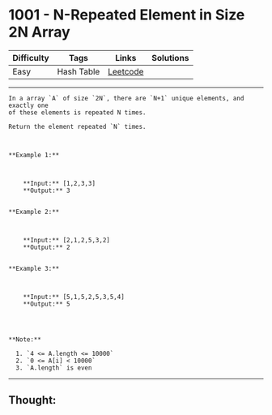 # 1001 - N-Repeated Element in Size 2N Array

Difficulty  | Tags | Links | Solutions
----------- | ---- | ----- | -----
Easy | Hash Table | [Leetcode](https://leetcode.com/problems/n-repeated-element-in-size-2n-array/description/) |


-----------

```
In a array `A` of size `2N`, there are `N+1` unique elements, and exactly one
of these elements is repeated N times.

Return the element repeated `N` times.



**Example 1:**

    
    
    **Input:** [1,2,3,3]
    **Output:** 3
    

**Example 2:**

    
    
    **Input:** [2,1,2,5,3,2]
    **Output:** 2
    

**Example 3:**

    
    
    **Input:** [5,1,5,2,5,3,5,4]
    **Output:** 5
    



**Note:**

  1. `4 <= A.length <= 10000`
  2. `0 <= A[i] < 10000`
  3. `A.length` is even
```

-----------

## Thought:
